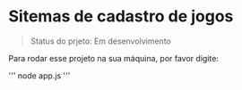 <h1>Sitemas de cadastro de jogos</h1>

> Status do prjeto: Em desenvolvimento

Para rodar esse projeto na sua máquina, por favor digite:

'''
node app.js
'''
